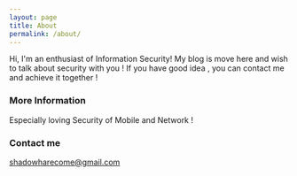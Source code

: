 ```yaml
---
layout: page
title: About
permalink: /about/
---
```


Hi, I'm an enthusiast of Information Security! My blog is move here and wish to talk about security with you ! If you have good idea , you can contact me and achieve it together !

### More Information 

Especially loving Security of Mobile and Network !

### Contact me 

[shadowharecome@gmail.com](mailto:shadowharecome@gmail.com)
